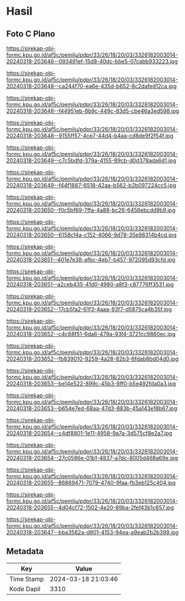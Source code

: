 # Hasil

## Foto C Plano

https://sirekap-obj-formc.kpu.go.id/af5c/pemilu/pdpr/33/26/18/20/03/3326182003014-20240318-203646--093491ef-15d8-40dc-bbe5-07cabb933223.jpg

https://sirekap-obj-formc.kpu.go.id/af5c/pemilu/pdpr/33/26/18/20/03/3326182003014-20240318-203648--ca244f70-ea6e-435d-b652-8c2dafed12ca.jpg

https://sirekap-obj-formc.kpu.go.id/af5c/pemilu/pdpr/33/26/18/20/03/3326182003014-20240318-203648--f44951eb-8b9c-449c-83d5-cbe46a3ed598.jpg

https://sirekap-obj-formc.kpu.go.id/af5c/pemilu/pdpr/33/26/18/20/03/3326182003014-20240318-203648--9155ff57-4ce7-44d4-b4aa-cd8de9f2f54f.jpg

https://sirekap-obj-formc.kpu.go.id/af5c/pemilu/pdpr/33/26/18/20/03/3326182003014-20240318-203649--c7c5bdfd-379a-4155-89cb-d0d378ada6d1.jpg

https://sirekap-obj-formc.kpu.go.id/af5c/pemilu/pdpr/33/26/18/20/03/3326182003014-20240318-203649--f44f1887-6518-42aa-b562-b2b097224cc5.jpg

https://sirekap-obj-formc.kpu.go.id/af5c/pemilu/pdpr/33/26/18/20/03/3326182003014-20240318-203650--f0c5bf69-7ffa-4a88-bc26-6456ebcdd9b9.jpg

https://sirekap-obj-formc.kpu.go.id/af5c/pemilu/pdpr/33/26/18/20/03/3326182003014-20240318-203650--6158cf4a-c152-4066-9d78-35e98314b4cd.jpg

https://sirekap-obj-formc.kpu.go.id/af5c/pemilu/pdpr/33/26/18/20/03/3326182003014-20240318-203651--401e7e38-afbc-4eb7-b457-972095d93cfd.jpg

https://sirekap-obj-formc.kpu.go.id/af5c/pemilu/pdpr/33/26/18/20/03/3326182003014-20240318-203651--a2ceb435-41d0-4980-a8f3-c87776ff3531.jpg

https://sirekap-obj-formc.kpu.go.id/af5c/pemilu/pdpr/33/26/18/20/03/3326182003014-20240318-203652--17cb5fa2-61f3-4aaa-93f7-d5875ca4b35f.jpg

https://sirekap-obj-formc.kpu.go.id/af5c/pemilu/pdpr/33/26/18/20/03/3326182003014-20240318-203652--c4c68f51-6da6-479a-93f4-3721cc9860ec.jpg

https://sirekap-obj-formc.kpu.go.id/af5c/pemilu/pdpr/33/26/18/20/03/3326182003014-20240318-203652--fb839010-9259-4a28-82b3-6fdab8bd04d0.jpg

https://sirekap-obj-formc.kpu.go.id/af5c/pemilu/pdpr/33/26/18/20/03/3326182003014-20240318-203653--be14e522-899c-45b3-8ff0-b5e492fda0a3.jpg

https://sirekap-obj-formc.kpu.go.id/af5c/pemilu/pdpr/33/26/18/20/03/3326182003014-20240318-203653--b654e7ed-68aa-47d3-883b-45a143e18b67.jpg

https://sirekap-obj-formc.kpu.go.id/af5c/pemilu/pdpr/33/26/18/20/03/3326182003014-20240318-203654--c4df8801-1e11-4958-9a7a-3d575cf8e2a7.jpg

https://sirekap-obj-formc.kpu.go.id/af5c/pemilu/pdpr/33/26/18/20/03/3326182003014-20240318-203654--27c0586e-01b1-4837-a7dc-8005d468a69e.jpg

https://sirekap-obj-formc.kpu.go.id/af5c/pemilu/pdpr/33/26/18/20/03/3326182003014-20240318-203655--86869471-7079-4740-9faa-fb3eb125c404.jpg

https://sirekap-obj-formc.kpu.go.id/af5c/pemilu/pdpr/33/26/18/20/03/3326182003014-20240318-203655--4d04cf72-1502-4e20-89ba-2fef43b1c657.jpg

https://sirekap-obj-formc.kpu.go.id/af5c/pemilu/pdpr/33/26/18/20/03/3326182003014-20240318-203647--bba3562a-d801-4153-94ea-a9eab2b2b399.jpg


## Metadata

| Key        | Value               |
| ---------- | ------------------- |
| Time Stamp | 2024-03-18 21:03:46 |
| Kode Dapil | 3310                |



